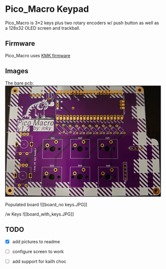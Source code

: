 # Pico_Macro Keypad

Pico_Macro is 3*2 keys plus two rotary encoders w/ push button as well as a 128x32 OLED screen and trackball. 

## Firmware

Pico_Macro uses [KMK firmware](http://kmkfw.info)

## Images

The bare pcb: 
![Pico_Macro](images/board_bare.JPG)

Populated board
![[board_no keys.JPG]]

/w Keys 
![[board_with_keys.JPG]]

## TODO

- [x] add pictures to readme
- [ ] configure screen to work
- [ ] add support for kailh choc

